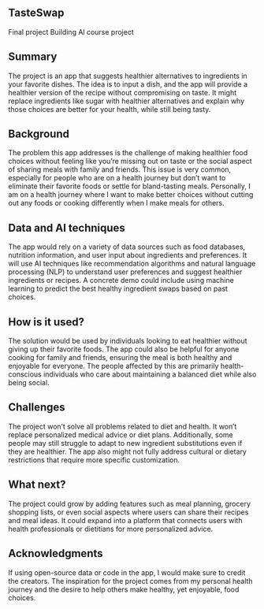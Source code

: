 ## TasteSwap

Final project Building Al course project

## Summary
The project is an app that suggests healthier alternatives to ingredients in your favorite dishes. The idea is to input a dish, and the app will provide a healthier version of the recipe without compromising on taste. It might replace ingredients like sugar with healthier alternatives and explain why those choices are better for your health, while still being tasty.

## Background

The problem this app addresses is the challenge of making healthier food choices without feeling like you’re missing out on taste or the social aspect of sharing meals with family and friends. This issue is very common, especially for people who are on a health journey but don’t want to eliminate their favorite foods or settle for bland-tasting meals. Personally, I am on a health journey where I want to make better choices without cutting out any foods or cooking differently when I make meals for others.

## Data and AI techniques

The app would rely on a variety of data sources such as food databases, nutrition information, and user input about ingredients and preferences. It will use AI techniques like recommendation algorithms and natural language processing (NLP) to understand user preferences and suggest healthier ingredients or recipes. A concrete demo could include using machine learning to predict the best healthy ingredient swaps based on past choices.

## How is it used?

The solution would be used by individuals looking to eat healthier without giving up their favorite foods. The app could also be helpful for anyone cooking for family and friends, ensuring the meal is both healthy and enjoyable for everyone. The people affected by this are primarily health-conscious individuals who care about maintaining a balanced diet while also being social.

## Challenges 

The project won’t solve all problems related to diet and health. It won’t replace personalized medical advice or diet plans. Additionally, some people may still struggle to adapt to new ingredient substitutions even if they are healthier. The app also might not fully address cultural or dietary restrictions that require more specific customization.

## What next?

The project could grow by adding features such as meal planning, grocery shopping lists, or even social aspects where users can share their recipes and meal ideas. It could expand into a platform that connects users with health professionals or dietitians for more personalized advice.

## Acknowledgments

If using open-source data or code in the app, I would make sure to credit the creators. The inspiration for the project comes from my personal health journey and the desire to help others make healthy, yet enjoyable, food choices.


